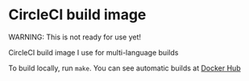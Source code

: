 # CircleCI build image

WARNING: This is not ready for use yet!

CircleCI build image I use for multi-language builds

To build locally, run `make`.  You can see automatic builds at
[Docker Hub](https://hub.docker.com/repository/docker/apiology/apiology/whatever)

